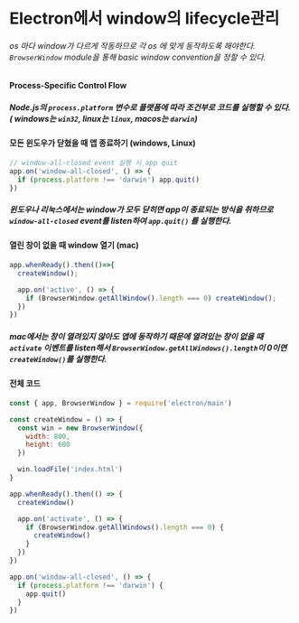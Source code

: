 # Electron에서 window의 lifecycle관리

###### os 마다 window가 다르게 작동하므로 각 os 에 맞게 동작하도록 해야한다. <br/>`BrowserWindow` module을 통해 basic window convention을 정할 수 있다.

#### Process-Specific Control Flow

##### Node.js의 `process.platform` 변수로 플랫폼에 따라 조건부로 코드를 실행할 수 있다. ( windows는 `win32`, linux는 `linux`, macos는 `darwin`)

#### 모든 윈도우가 닫혔을 때 앱 종료하기 (windows, Linux)

```js
// window-all-closed event 실행 시 app quit
app.on('window-all-closed', () => {
  if (process.platform !== 'darwin') app.quit()
})
```

##### 윈도우나 리눅스에서는 window가 모두 닫히면 app이 종료되는 방식을 취하므로 `window-all-closed` event를 listen하여 `app.quit()` 를 실행한다.

#### 열린 창이 없을 때 window 열기 (mac)

```js
app.whenReady().then(()=>{
  createWindow();

  app.on('active', () => {
    if (BrowserWindow.getAllWindow().length === 0) createWindow();
  })
})
```

##### mac에서는 창이 열려있지 않아도 앱에 동작하기 때문에 열려있는 창이 없을 때 `activate` 이벤트를 listen해서 `BrowserWindow.getAllWindows().length`이 0이면 `createWindow()`를 실행한다.



#### 전체 코드

```js
const { app, BrowserWindow } = require('electron/main')

const createWindow = () => {
  const win = new BrowserWindow({
    width: 800,
    height: 600
  })

  win.loadFile('index.html')
}

app.whenReady().then(() => {
  createWindow()

  app.on('activate', () => {
    if (BrowserWindow.getAllWindows().length === 0) {
      createWindow()
    }
  })
})

app.on('window-all-closed', () => {
  if (process.platform !== 'darwin') {
    app.quit()
  }
})
```



